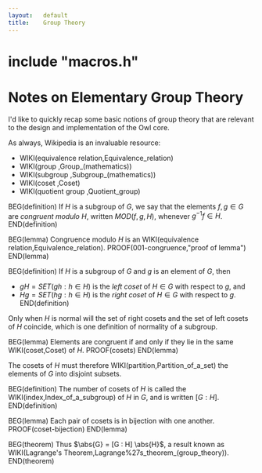 ```yaml
---
layout:   default
title:    Group Theory
---
```


# include  "macros.h"

# Notes on Elementary Group Theory

I'd like to quickly recap some basic notions of group theory that are relevant to the design and implementation of the Owl core. 

As always, Wikipedia is an invaluable resource:
- WIKI(equivalence relation,Equivalence_relation)
- WIKI(group               ,Group_(mathematics))
- WIKI(subgroup            ,Subgroup_(mathematics))
- WIKI(coset               ,Coset)
- WIKI(quotient group      ,Quotient_group)

BEG(definition)
If $H$ is a subgroup of $G$, we say that the elements $f, g ∈ G$ are *congruent modulo* $H$, written $MOD(f,g,H)$, whenever $g^{-1} f ∈ H$.
END(definition)

BEG(lemma)
Congruence modulo $H$ is an WIKI(equivalence relation,Equivalence_relation).
PROOF(001-congruence,"proof of lemma")
END(lemma)

BEG(definition)
If $H$ is a subgroup of $G$ and $g$ is an element of $G$, then
 
- $gH = SET(gh : h ∈ H)$ is the *left coset* of $H ∈ G$ with respect to $g$, and
- $Hg = SET(hg : h ∈ H)$ is the *right coset* of $H ∈ G$ with respect to $g$.
END(definition)

Only when $H$ is normal will the set of right cosets and the set of left cosets of $H$ coincide, which is one definition of normality of a subgroup. 

BEG(lemma)
Elements are congruent if and only if they lie in the same WIKI(coset,Coset) of $H$. 
PROOF(cosets)
END(lemma) 

The cosets of $H$ must therefore WIKI(partition,Partition_of_a_set) the elements of $G$ into disjoint subsets. 

BEG(definition)
The number of cosets of $H$ is called the WIKI(index,Index_of_a_subgroup) of $H$ in $G$, and is written $[G : H]$.
END(definition)

BEG(lemma)
Each pair of cosets is in bijection with one another. 
PROOF(coset-bijection)
END(lemma)

BEG(theorem)
Thus $\abs{G} = [G : H] \abs{H}$, a result known as WIKI(Lagrange's Theorem,Lagrange%27s_theorem_(group_theory)). 
END(theorem)
